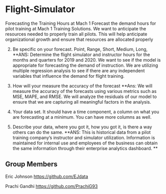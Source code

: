 # Flight-Simulator
Forecasting the Training Hours at Mach 1
Forecast the demand hours for pilot training at Mach 1 Training Solutions.  We want to anticipate the resources needed to properly train all pilots.  This will help anticipate organizational growth and ensure that resources are allocated properly

2. Be specific on your forecast. Point, Range, Short, Medium, Long,
**ANS: Determine the flight simulator and instructor hours for the months and quarters for 2019 and 2020.  We want to see if the model is appropriate for forecasting the demand of instruction.  We are utilizing multiple regression analysis to see if there are any independent variables that influence the demand for flight training.

3. How will your measure the accuracy of the forecast
**Ans: We will measure the accuracy of the forecasts using various metrics such as MSE, MAPE, and RMSE.  We will analyze the residuals of our model to ensure that we are capturing all meaningful factors in the analysis.

4. Your data set. It should have a time component, a column on what you are forecasting at a minimum. You can have more columns as well.

5. Describe your data, where you got it, how you got it, is there a way others can do the same.
**ANS:  This is historical data from a pilot training company’s instructor and simulator utilization.  Information is maintained for internal use and employees of the business can obtain the same information through their enterprise analytics dashboard.
**
## Group Members
Eric Johnson
https://github.com/EJdata

Prachi Gandhi
https://github.com/PrachiG93



